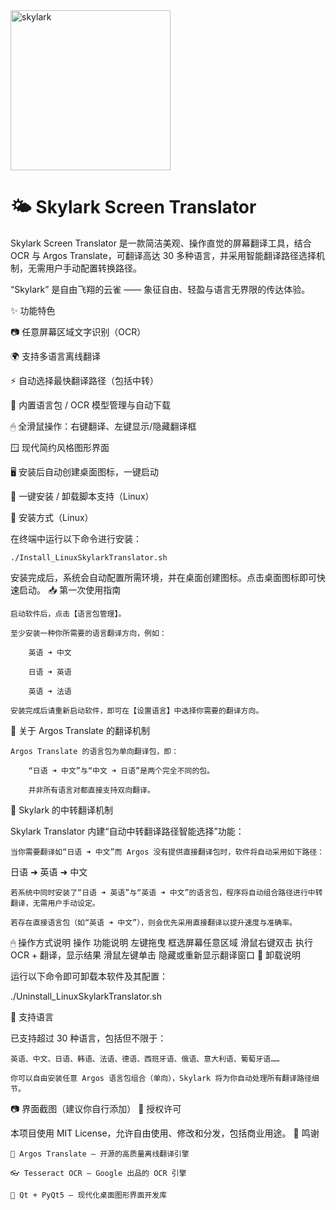 <img width="256" height="256" alt="skylark" src="https://github.com/user-attachments/assets/235f3cbf-3bfb-4ad9-b62d-9977126fdec4" />





# 🌤 Skylark Screen Translator
Skylark Screen Translator 是一款简洁美观、操作直觉的屏幕翻译工具，结合 OCR 与 Argos Translate，可翻译高达 30 多种语言，并采用智能翻译路径选择机制，无需用户手动配置转换路径。

“Skylark” 是自由飞翔的云雀 —— 象征自由、轻盈与语言无界限的传达体验。

✨ 功能特色

📷 任意屏幕区域文字识别（OCR）

🌍 支持多语言离线翻译

⚡️ 自动选择最快翻译路径（包括中转）

🧠 内置语言包 / OCR 模型管理与自动下载

🖱 全滑鼠操作：右键翻译、左键显示/隐藏翻译框

🪟 现代简约风格图形界面

🖥 安装后自动创建桌面图标，一键启动

🔄 一键安装 / 卸载脚本支持（Linux）

🧰 安装方式（Linux）

在终端中运行以下命令进行安装：

    ./Install_LinuxSkylarkTranslator.sh

安装完成后，系统会自动配置所需环境，并在桌面创建图标。点击桌面图标即可快速启动。
📥 第一次使用指南

    启动软件后，点击【语言包管理】。

    至少安装一种你所需要的语言翻译方向，例如：

        英语 ➜ 中文

        日语 ➜ 英语

        英语 ➜ 法语

    安装完成后请重新启动软件，即可在【设置语言】中选择你需要的翻译方向。

🔁 关于 Argos Translate 的翻译机制

    Argos Translate 的语言包为单向翻译包，即：

        “日语 ➜ 中文”与“中文 ➜ 日语”是两个完全不同的包。

        并非所有语言对都直接支持双向翻译。

🌟 Skylark 的中转翻译机制

Skylark Translator 内建“自动中转翻译路径智能选择”功能：

    当你需要翻译如“日语 ➜ 中文”而 Argos 没有提供直接翻译包时，软件将自动采用如下路径：

日语 ➜ 英语 ➜ 中文

    若系统中同时安装了“日语 ➜ 英语”与“英语 ➜ 中文”的语言包，程序将自动组合路径进行中转翻译，无需用户手动设定。

    若存在直接语言包（如“英语 ➜ 中文”），则会优先采用直接翻译以提升速度与准确率。

🖱 操作方式说明
操作	功能说明
左键拖曳	框选屏幕任意区域
滑鼠右键双击	执行 OCR + 翻译，显示结果
滑鼠左键单击	隐藏或重新显示翻译窗口
🧹 卸载说明

运行以下命令即可卸载本软件及其配置：

./Uninstall_LinuxSkylarkTranslator.sh

📌 支持语言

已支持超过 30 种语言，包括但不限于：

    英语、中文、日语、韩语、法语、德语、西班牙语、俄语、意大利语、葡萄牙语……

    你可以自由安装任意 Argos 语言包组合（单向），Skylark 将为你自动处理所有翻译路径细节。

📷 界面截图（建议你自行添加）
📜 授权许可

本项目使用 MIT License，允许自由使用、修改和分发，包括商业用途。
🙏 鸣谢

    💬 Argos Translate — 开源的高质量离线翻译引擎

    👓 Tesseract OCR — Google 出品的 OCR 引擎

    🎨 Qt + PyQt5 — 现代化桌面图形界面开发库
